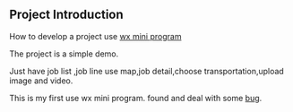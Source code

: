 ## Project Introduction
How to develop  a project use  [wx mini program](https://developers.weixin.qq.com/miniprogram/dev/index.html?t=19010215) 

The project is a simple demo. 

Just have job list ,job line use map,job detail,choose transportation,upload image and video.

This is my first use wx mini program. found and deal with some [bug](https://github.com/lewisYe/front-end-engineer/issues/26).
  
